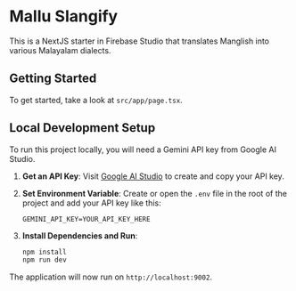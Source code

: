 # Mallu Slangify

This is a NextJS starter in Firebase Studio that translates Manglish into various Malayalam dialects.

## Getting Started

To get started, take a look at `src/app/page.tsx`.

## Local Development Setup

To run this project locally, you will need a Gemini API key from Google AI Studio.

1.  **Get an API Key**: Visit [Google AI Studio](https://aistudio.google.com/app/apikey) to create and copy your API key.

2.  **Set Environment Variable**: Create or open the `.env` file in the root of the project and add your API key like this:

    ```
    GEMINI_API_KEY=YOUR_API_KEY_HERE
    ```

3.  **Install Dependencies and Run**:
    ```bash
    npm install
    npm run dev
    ```

The application will now run on `http://localhost:9002`.
